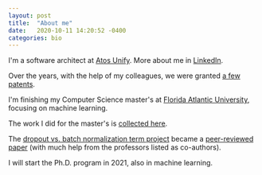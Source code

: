 ```yaml
---
layout: post
title:  "About me"
date:   2020-10-11 14:20:52 -0400
categories: bio
---
```


I'm a software architect at [Atos Unify](https://unify.com/en/). More about me in
[LinkedIn](https://www.linkedin.com/in/christiangarbin/).

Over the years, with the help of my colleagues, we were granted
[a few patents](https://scholar.google.com/citations?user=q1ZmDvYAAAAJ&hl=en).

I'm finishing my Computer Science master's at [Florida Atlantic University](https://www.fau.edu/),
focusing on machine learning.

The work I did for the master's is [collected here](https://github.com/fau-masters-collected-works-cgarbin).

The [dropout vs. batch normalization term project](https://github.com/fau-masters-collected-works-cgarbin/cap6619-deep-learning-term-project)
became a [peer-reviewed paper](https://link.springer.com/article/10.1007/s11042-019-08453-9)
(with much help from the professors listed as co-authors).

I will start the Ph.D. program in 2021, also in machine learning.
